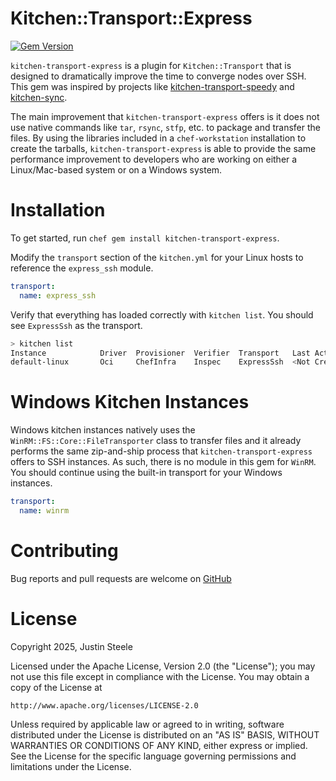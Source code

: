 # Kitchen::Transport::Express

[![Gem Version](https://badge.fury.io/rb/kitchen-transport-express.svg)](https://badge.fury.io/rb/kitchen-transport-express)

`kitchen-transport-express` is a plugin for `Kitchen::Transport` that is designed to dramatically improve the time to converge  nodes over SSH. This gem was inspired by projects 
like [kitchen-transport-speedy](https://github.com/criteo/kitchen-transport-speedy) and [kitchen-sync](https://github.com/coderanger/kitchen-sync).

The main improvement that `kitchen-transport-express` offers is it does not use native commands like `tar`, `rsync`, `stfp`, etc. to package and transfer the files.  By using the libraries
included in a `chef-workstation` installation to create the tarballs, `kitchen-transport-express` is able to provide the same performance improvement to developers who are working on either a
Linux/Mac-based system or on a Windows system.

# Installation

To get started, run `chef gem install kitchen-transport-express`.

Modify the `transport` section of the `kitchen.yml` for your Linux hosts to reference the `express_ssh` module.

```yaml
transport:
  name: express_ssh
```

Verify that everything has loaded correctly with `kitchen list`.  You should see `ExpressSsh` as the transport.

```bash
> kitchen list                                                                                                                                                                                                                                             ─╯
Instance            Driver  Provisioner  Verifier  Transport   Last Action    Last Error
default-linux       Oci     ChefInfra    Inspec    ExpressSsh  <Not Created>  <None>
```

# Windows Kitchen Instances

Windows kitchen instances natively uses the `WinRM::FS::Core::FileTransporter` class to transfer files and it already performs the same zip-and-ship process that `kitchen-transport-express` offers
to SSH instances. As such, there is no module in this gem for `WinRM`. You should continue using the built-in transport for your Windows instances.

```yaml
transport:
  name: winrm
```

# Contributing

Bug reports and pull requests are welcome on [GitHub](https://github.com/justintsteele/kitchen-transport-express.git)

# License

Copyright 2025, Justin Steele

Licensed under the Apache License, Version 2.0 (the "License"); you may not use this file except in compliance with the License. You may obtain a copy of the License at

    http://www.apache.org/licenses/LICENSE-2.0

Unless required by applicable law or agreed to in writing, software distributed under the License is distributed on an "AS IS" BASIS, WITHOUT WARRANTIES OR CONDITIONS OF ANY KIND, either express or implied. 
See the License for the specific language governing permissions and limitations under the License.

